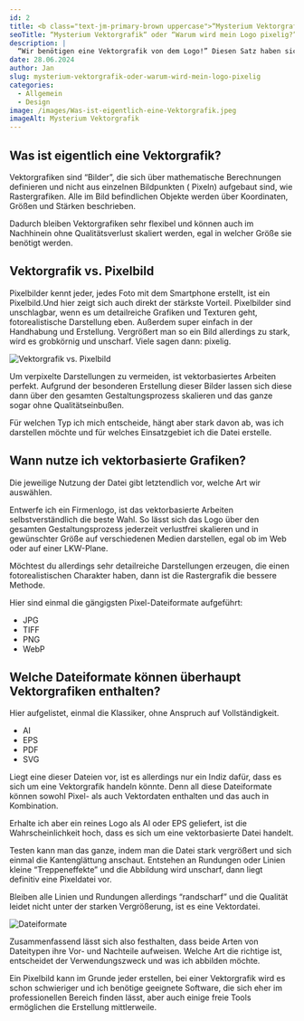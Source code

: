 ```yaml
---
id: 2
title: <b class="text-jm-primary-brown uppercase">“Mysterium Vektorgrafik“</b> oder “Warum wird mein Logo pixelig?”
seoTitle: “Mysterium Vektorgrafik“ oder “Warum wird mein Logo pixelig?”
description: |
  “Wir benötigen eine Vektorgrafik von dem Logo!” Diesen Satz haben sicherlich viele schon einmal gehört, wenn sie mit einem Dienstleister zusammenarbeiten möchten. Aber was ist das eigentlich, eine Vektorgrafik? In diesem Blogartikel geht es darum, was eine Vektorgrafik ist und wofür diese benötigt wird. Eins gleich vorne weg: Es reicht nicht, seine Datei Logo.png in Logo.svg oder Logo.eps umzubenennen - schade, aber nun der Reihe nach.
date: 28.06.2024
author: Jan
slug: mysterium-vektorgrafik-oder-warum-wird-mein-logo-pixelig
categories:
  - Allgemein
  - Design
image: /images/Was-ist-eigentlich-eine-Vektorgrafik.jpeg
imageAlt: Mysterium Vektorgrafik
---
```


## **Was ist eigentlich eine Vektorgrafik?**

Vektorgrafiken sind “Bilder”, die sich über mathematische Berechnungen definieren und nicht aus einzelnen Bildpunkten (
Pixeln) aufgebaut sind, wie Rastergrafiken. Alle im Bild befindlichen Objekte werden über Koordinaten, Größen und
Stärken beschrieben.

Dadurch bleiben Vektorgrafiken sehr flexibel und können auch im Nachhinein ohne Qualitätsverlust skaliert werden, egal
in welcher Größe sie benötigt werden.

## **Vektorgrafik vs. Pixelbild**

Pixelbilder kennt jeder, jedes Foto mit dem Smartphone erstellt, ist ein Pixelbild.Und hier zeigt sich auch direkt der
stärkste Vorteil. Pixelbilder sind unschlagbar, wenn es um detailreiche Grafiken und Texturen geht, fotorealistische
Darstellung eben. Außerdem super einfach in der Handhabung und Erstellung. Vergrößert man so ein Bild allerdings zu
stark, wird es grobkörnig und unscharf. Viele sagen dann: pixelig.

![Vektorgrafik vs. Pixelbild](/images/Vektorgrafik%20vs.%20Pixelbild.jpeg)

Um verpixelte Darstellungen zu vermeiden, ist vektorbasiertes Arbeiten perfekt. Aufgrund der besonderen Erstellung
dieser Bilder lassen sich diese dann über den gesamten Gestaltungsprozess skalieren und das ganze sogar ohne
Qualitätseinbußen.

Für welchen Typ ich mich entscheide, hängt aber stark davon ab, was ich darstellen möchte und für welches Einsatzgebiet
ich die Datei erstelle.

## **Wann nutze ich vektorbasierte Grafiken?**

Die jeweilige Nutzung der Datei gibt letztendlich vor, welche Art wir auswählen.

Entwerfe ich ein Firmenlogo, ist das vektorbasierte Arbeiten selbstverständlich die beste Wahl. So lässt sich das Logo
über den gesamten Gestaltungsprozess jederzeit verlustfrei skalieren und in gewünschter Größe auf verschiedenen Medien
darstellen, egal ob im Web oder auf einer LKW-Plane.

Möchtest du allerdings sehr detailreiche Darstellungen erzeugen, die einen fotorealistischen Charakter haben, dann ist
die Rastergrafik die bessere Methode.

Hier sind einmal die gängigsten Pixel-Dateiformate aufgeführt:

- JPG
- TIFF
- PNG
- WebP

## **Welche Dateiformate können überhaupt Vektorgrafiken enthalten?**

Hier aufgelistet, einmal die Klassiker, ohne Anspruch auf Vollständigkeit.

- AI
- EPS
- PDF
- SVG

Liegt eine dieser Dateien vor, ist es allerdings nur ein Indiz dafür, dass es sich um eine Vektorgrafik handeln könnte.
Denn all diese Dateiformate können sowohl Pixel- als auch Vektordaten enthalten und das auch in Kombination.

Erhalte ich aber ein reines Logo als AI oder EPS geliefert, ist die Wahrscheinlichkeit hoch, dass es sich um eine
vektorbasierte Datei handelt.

Testen kann man das ganze, indem man die Datei stark vergrößert und sich einmal die Kantenglättung anschaut. Entstehen
an Rundungen oder Linien kleine “Treppeneffekte” und die Abbildung wird unscharf, dann liegt definitiv eine Pixeldatei
vor.

Bleiben alle Linien und Rundungen allerdings “randscharf” und die Qualität leidet nicht unter der starken Vergrößerung,
ist es eine Vektordatei.

![Dateiformate](/images/Dateiformate.jpeg)

Zusammenfassend lässt sich also festhalten, dass beide Arten von Dateitypen ihre Vor- und Nachteile aufweisen. Welche
Art die richtige ist, entscheidet der Verwendungszweck und was ich abbilden möchte.

Ein Pixelbild kann im Grunde jeder erstellen, bei einer Vektorgrafik wird es schon schwieriger und ich benötige
geeignete Software, die sich eher im professionellen Bereich finden lässt, aber auch einige freie Tools ermöglichen die
Erstellung mittlerweile.
